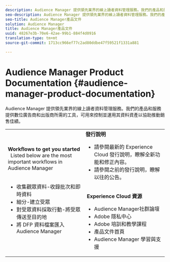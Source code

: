 ```yaml
---
description: Audience Manager 提供領先業界的線上讀者資料管理服務。我們的產品和服務提供數位廣告商和出版商所需的工具，可用來控制並運用其資料資產以協助推動銷售佳績。
seo-description: Audience Manager 提供領先業界的線上讀者資料管理服務。我們的產品和服務提供數位廣告商和出版商所需的工具，可用來控制並運用其資料資產以協助推動銷售佳績。
seo-title: Audience Manager產品文件
solution: Audience Manager
title: Audience Manager產品文件
uuid: 48267e3b-70e6-42ae-99b1-884f4d0916
translation-type: tm+mt
source-git-commit: 1713cc966ef77c2ad80ddbe47f59521f1331a881

---
```



# Audience Manager Product Documentation {#audience-manager-product-documentation}

Audience Manager 提供領先業界的線上讀者資料管理服務。我們的產品和服務提供數位廣告商和出版商所需的工具，可用來控制並運用其資料資產以協助推動銷售佳績。


| | |
|-|-|
|**Workflows to get you started** <br>  Listed below are the most important workflows in Audience Manager <br>  <ul><li>收集觀眾資料-收錄批次和即時資料</li><li>細分-建立受眾</li><li>對受眾資料採取行動-將受眾傳送至目的地</li><li>將 DFP 資料檔案匯入 Audience Manager</li></ul> |**發行說明** <ul><li>請參閱最新的 Experience Cloud 發行說明，瞭解全新功能和修正內容。</li> <li>請參閱之前的發行說明，瞭解以往的公告。 </li></ul> <br> **Experience Cloud 資源** <ul><li>Audience Manager社群論壇</li> <li>Adobe 隱私中心</li> <li>Adobe 培訓和教學課程</li> <li>產品文件首頁 </li> <li>Audience Manager 學習與支援</li></ul>|

